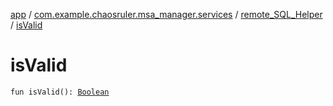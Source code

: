 [app](../../index.md) / [com.example.chaosruler.msa_manager.services](../index.md) / [remote_SQL_Helper](index.md) / [isValid](.)

# isValid

`fun isValid(): `[`Boolean`](https://kotlinlang.org/api/latest/jvm/stdlib/kotlin/-boolean/index.html)